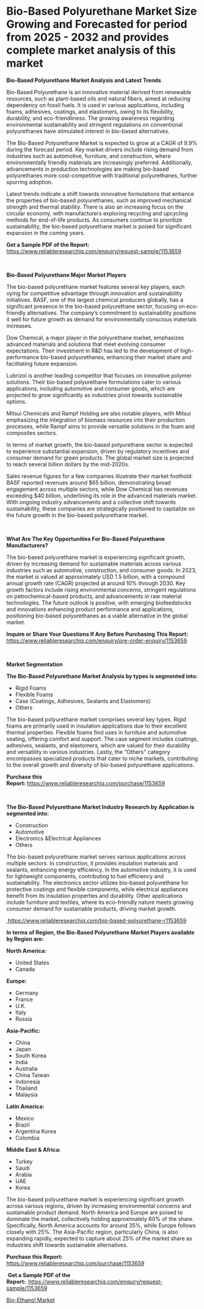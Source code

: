 <p><h1>Bio-Based Polyurethane Market Size Growing and Forecasted for period from 2025 - 2032 and provides complete market analysis of this market</h1></p><p><strong>Bio-Based Polyurethane Market Analysis and Latest Trends</strong></p>
<p><p>Bio-Based Polyurethane is an innovative material derived from renewable resources, such as plant-based oils and natural fibers, aimed at reducing dependency on fossil fuels. It is used in various applications, including foams, adhesives, coatings, and elastomers, owing to its flexibility, durability, and eco-friendliness. The growing awareness regarding environmental sustainability and stringent regulations on conventional polyurethanes have stimulated interest in bio-based alternatives.</p><p>The Bio-Based Polyurethane Market is expected to grow at a CAGR of 9.9% during the forecast period. Key market drivers include rising demand from industries such as automotive, furniture, and construction, where environmentally friendly materials are increasingly preferred. Additionally, advancements in production technologies are making bio-based polyurethanes more cost-competitive with traditional polyurethanes, further spurring adoption.</p><p>Latest trends indicate a shift towards innovative formulations that enhance the properties of bio-based polyurethanes, such as improved mechanical strength and thermal stability. There is also an increasing focus on the circular economy, with manufacturers exploring recycling and upcycling methods for end-of-life products. As consumers continue to prioritize sustainability, the bio-based polyurethane market is poised for significant expansion in the coming years.</p></p>
<p><strong>Get a Sample PDF of the Report:&nbsp;</strong> <a href="https://www.reliableresearchiq.com/enquiry/request-sample/1153659?utm_campaign=3180&utm_medium=2&utm_source=Github&utm_content=ia&utm_term=22032025&utm_id=bio-based-polyurethane">https://www.reliableresearchiq.com/enquiry/request-sample/1153659</a></p>
<p>&nbsp;</p>
<p><strong>Bio-Based Polyurethane Major Market Players</strong></p>
<p><p>The bio-based polyurethane market features several key players, each vying for competitive advantage through innovation and sustainability initiatives. BASF, one of the largest chemical producers globally, has a significant presence in the bio-based polyurethane sector, focusing on eco-friendly alternatives. The company’s commitment to sustainability positions it well for future growth as demand for environmentally conscious materials increases.</p><p>Dow Chemical, a major player in the polyurethane market, emphasizes advanced materials and solutions that meet evolving consumer expectations. Their investment in R&D has led to the development of high-performance bio-based polyurethanes, enhancing their market share and facilitating future expansion.</p><p>Lubrizol is another leading competitor that focuses on innovative polymer solutions. Their bio-based polyurethane formulations cater to various applications, including automotive and consumer goods, which are projected to grow significantly as industries pivot towards sustainable options.</p><p>Mitsui Chemicals and Rampf Holding are also notable players, with Mitsui emphasizing the integration of biomass resources into their production processes, while Rampf aims to provide versatile solutions in the foam and composites sectors.</p><p>In terms of market growth, the bio-based polyurethane sector is expected to experience substantial expansion, driven by regulatory incentives and consumer demand for green products. The global market size is projected to reach several billion dollars by the mid-2020s.</p><p>Sales revenue figures for a few companies illustrate their market foothold: BASF reported revenues around $65 billion, demonstrating broad engagement across multiple sectors, while Dow Chemical has revenues exceeding $40 billion, underlining its role in the advanced materials market. With ongoing industry advancements and a collective shift towards sustainability, these companies are strategically positioned to capitalize on the future growth in the bio-based polyurethane market.</p></p>
<p>&nbsp;</p>
<p><strong>What Are The Key Opportunities For Bio-Based Polyurethane Manufacturers?</strong></p>
<p><p>The bio-based polyurethane market is experiencing significant growth, driven by increasing demand for sustainable materials across various industries such as automotive, construction, and consumer goods. In 2023, the market is valued at approximately USD 1.5 billion, with a compound annual growth rate (CAGR) projected at around 10% through 2030. Key growth factors include rising environmental concerns, stringent regulations on petrochemical-based products, and advancements in raw material technologies. The future outlook is positive, with emerging biofeedstocks and innovations enhancing product performance and applications, positioning bio-based polyurethanes as a viable alternative in the global market.</p></p>
<p><strong>Inquire or Share Your Questions If Any Before Purchasing This Report:</strong> <a href="https://www.reliableresearchiq.com/enquiry/pre-order-enquiry/1153659?utm_campaign=3180&utm_medium=2&utm_source=Github&utm_content=ia&utm_term=22032025&utm_id=bio-based-polyurethane">https://www.reliableresearchiq.com/enquiry/pre-order-enquiry/1153659</a></p>
<p>&nbsp;</p>
<p><strong>Market Segmentation</strong></p>
<p><strong>The Bio-Based Polyurethane Market Analysis by types is segmented into:</strong></p>
<p><ul><li>Rigid Foams</li><li>Flexible Foams</li><li>Case (Coatings, Adhesives, Sealants and Elastomers)</li><li>Others</li></ul></p>
<p><p>The bio-based polyurethane market comprises several key types. Rigid foams are primarily used in insulation applications due to their excellent thermal properties. Flexible foams find uses in furniture and automotive seating, offering comfort and support. The case segment includes coatings, adhesives, sealants, and elastomers, which are valued for their durability and versatility in various industries. Lastly, the "Others" category encompasses specialized products that cater to niche markets, contributing to the overall growth and diversity of bio-based polyurethane applications.</p></p>
<p><strong>Purchase this Report:&nbsp;</strong><a href="https://www.reliableresearchiq.com/purchase/1153659?utm_campaign=3180&utm_medium=2&utm_source=Github&utm_content=ia&utm_term=22032025&utm_id=bio-based-polyurethane">https://www.reliableresearchiq.com/purchase/1153659</a></p>
<p>&nbsp;</p>
<p><strong>The Bio-Based Polyurethane Market Industry Research by Application is segmented into:</strong></p>
<p><ul><li>Construction</li><li>Automotive</li><li>Electronics &Electrical Appliances</li><li>Others</li></ul></p>
<p><p>The bio-based polyurethane market serves various applications across multiple sectors. In construction, it provides insulation materials and sealants, enhancing energy efficiency. In the automotive industry, it is used for lightweight components, contributing to fuel efficiency and sustainability. The electronics sector utilizes bio-based polyurethane for protective coatings and flexible components, while electrical appliances benefit from its insulation properties and durability. Other applications include furniture and textiles, where its eco-friendly nature meets growing consumer demand for sustainable products, driving market growth.</p></p>
<p><a href="https://www.reliableresearchiq.com/bio-based-polyurethane-r1153659?utm_campaign=3180&utm_medium=2&utm_source=Github&utm_content=ia&utm_term=22032025&utm_id=bio-based-polyurethane">&nbsp;https://www.reliableresearchiq.com/bio-based-polyurethane-r1153659</a></p>
<p><strong>In terms of Region, the Bio-Based Polyurethane Market Players available by Region are:</strong></p>
<p>
    <p> <strong> North America: </strong>
        <ul>
            <li>United States</li>
            <li>Canada</li>
        </ul>
        </p> 
    <p> <strong> Europe: </strong>
        <ul>
            <li>Germany</li>
            <li>France</li>
            <li>U.K.</li>
            <li>Italy</li>
            <li>Russia</li>
        </ul>
        </p> 
    <p> <strong> Asia-Pacific: </strong>
        <ul>
            <li>China</li>
            <li>Japan</li>
            <li>South Korea</li>
            <li>India</li>
            <li>Australia</li>
            <li>China Taiwan</li>
            <li>Indonesia</li>
            <li>Thailand</li>
            <li>Malaysia</li>
        </ul>
        </p> 
    <p> <strong> Latin America: </strong>
        <ul>
            <li>Mexico</li>
            <li>Brazil</li>
            <li>Argentina Korea</li>
            <li>Colombia</li>
        </ul>
        </p> 
    <p> <strong> Middle East & Africa: </strong>
        <ul>
            <li>Turkey</li>
            <li>Saudi</li>
            <li>Arabia</li>
            <li>UAE</li>
            <li>Korea</li>
        </ul>
    </p>
    </p>
<p><p>The bio-based polyurethane market is experiencing significant growth across various regions, driven by increasing environmental concerns and sustainable product demand. North America and Europe are poised to dominate the market, collectively holding approximately 60% of the share. Specifically, North America accounts for around 35%, while Europe follows closely with 25%. The Asia-Pacific region, particularly China, is also expanding rapidly, expected to capture about 25% of the market share as industries shift towards sustainable alternatives.</p></p>
<p><strong>Purchase this Report: </strong><a href="https://www.reliableresearchiq.com/purchase/1153659?utm_campaign=3180&utm_medium=2&utm_source=Github&utm_content=ia&utm_term=22032025&utm_id=bio-based-polyurethane">https://www.reliableresearchiq.com/purchase/1153659</a></p>
<p>&nbsp;<strong>Get a Sample PDF of the Report:&nbsp;&nbsp;</strong><a href="https://www.reliableresearchiq.com/enquiry/request-sample/1153659?utm_campaign=3180&utm_medium=2&utm_source=Github&utm_content=ia&utm_term=22032025&utm_id=bio-based-polyurethane">https://www.reliableresearchiq.com/enquiry/request-sample/1153659</a></p>
<p><strong></strong></p>
<p><p><a href="https://github.com/huelarnzeba29/Market-Research-Report-List-1/blob/main/bio-ethanol-market.md?utm_campaign=3180&utm_medium=2&utm_source=Github&utm_content=ia&utm_term=22032025&utm_id=bio-based-polyurethane">Bio-Ethanol Market</a></p></p>